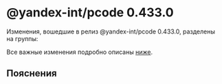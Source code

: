 # @yandex-int/pcode 0.433.0

<!-- ЧЕЛОВЕЧЕСКОЕ ВСТУПЛЕНИЕ -->

Изменения, вошедшие в релиз @yandex-int/pcode 0.433.0, разделены на группы:

Все важные изменения подробно описаны [ниже](#Пояснения).

## Пояснения

